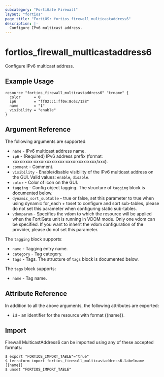 ```yaml
---
subcategory: "FortiGate Firewall"
layout: "fortios"
page_title: "FortiOS: fortios_firewall_multicastaddress6"
description: |-
  Configure IPv6 multicast address.
---
```


# fortios_firewall_multicastaddress6
Configure IPv6 multicast address.

## Example Usage

```hcl
resource "fortios_firewall_multicastaddress6" "trname" {
  color      = 0
  ip6        = "ff02::1:ff0e:8c6c/128"
  name       = "1"
  visibility = "enable"
}
```

## Argument Reference

The following arguments are supported:

* `name` - IPv6 multicast address name.
* `ip6` - (Required) IPv6 address prefix (format: xxxx:xxxx:xxxx:xxxx:xxxx:xxxx:xxxx:xxxx/xxx).
* `comment` - Comment.
* `visibility` - Enable/disable visibility of the IPv6 multicast address on the GUI. Valid values: `enable`, `disable`.
* `color` - Color of icon on the GUI.
* `tagging` - Config object tagging. The structure of `tagging` block is documented below.
* `dynamic_sort_subtable` - true or false, set this parameter to true when using dynamic for_each + toset to configure and sort sub-tables, please do not set this parameter when configuring static sub-tables.
* `vdomparam` - Specifies the vdom to which the resource will be applied when the FortiGate unit is running in VDOM mode. Only one vdom can be specified. If you want to inherit the vdom configuration of the provider, please do not set this parameter.

The `tagging` block supports:

* `name` - Tagging entry name.
* `category` - Tag category.
* `tags` - Tags. The structure of `tags` block is documented below.

The `tags` block supports:

* `name` - Tag name.


## Attribute Reference

In addition to all the above arguments, the following attributes are exported:
* `id` - an identifier for the resource with format {{name}}.

## Import

Firewall MulticastAddress6 can be imported using any of these accepted formats:
```
$ export "FORTIOS_IMPORT_TABLE"="true"
$ terraform import fortios_firewall_multicastaddress6.labelname {{name}}
$ unset "FORTIOS_IMPORT_TABLE"
```
